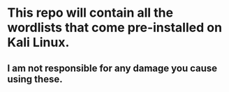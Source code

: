 # This repo will contain all the wordlists that come pre-installed on Kali Linux.

## I am not responsible for any damage you cause using these.
